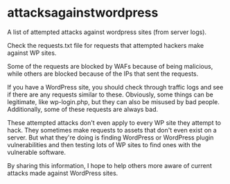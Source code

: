 # attacksagainstwordpress

A list of attempted attacks against wordpress sites (from server logs).

Check the requests.txt file for requests that attempted hackers make against WP sites. 

Some of the requests are blocked by WAFs because of being malicious, while others are blocked because of the IPs that sent the requests.

If you have a WordPress site, you should check through traffic logs and see if there are any requests similar to these. Obviously, some things can be legitimate, like wp-login.php, but they can also be misused by bad people. Additionally, some of these requests are always bad. 

These attempted attacks don't even apply to every WP site they attempt to hack. They sometimes make requests to assets that don't even exist on a server. But what they're doing is finding WordPress or WordPress plugin vulnerabilities and then testing lots of WP sites to find ones with the vulnerable software.

By sharing this information, I hope to help others more aware of current attacks made against WordPress sites.
